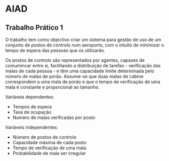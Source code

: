 # AIAD

## Trabalho Prático 1

O trabalho tem como objectivo criar um sistema para gestão de uso de um conjunto de postos de controlo num aeroporto, com o intuito de minimizar o tempo de espera das pessoas que os utilizarão.



Os postos de controlo são representados por agentes, capazes de comumincar entre si, facilitando a distribuição de tarefas - verificação das malas de cada pessoa - e têm uma capacidade limite determinada pelo número de malas de porão. Assume-se que duas malas de cabine correspondem a uma mala de porão e que o tempo de verificação de uma mala é constante e proporcional ao tamanho. 


Variáveis dependentes:

- Tempos de espera
- Taxa de ocupação
- Numero de malas verificadas por posto

Variáveis independentes:

- Número de postos de controlo
- Capacidade máxima de cada posto
- Tempo de verificação de uma mala
- Probabilidade de mala ser irregular

